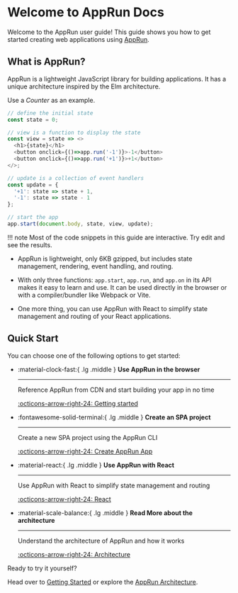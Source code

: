 # Welcome to AppRun Docs

Welcome to the AppRun user guide! This guide shows you how to get started creating web applications using [AppRun](https://github.com/yysun/apprun).

## What is AppRun?

AppRun is a lightweight JavaScript library for building applications. It has a unique architecture inspired by the Elm architecture.

Use a _Counter_ as an example.

```js
// define the initial state
const state = 0;

// view is a function to display the state
const view = state => <>
  <h1>{state}</h1>
  <button onclick={()=>app.run('-1')}>-1</button>
  <button onclick={()=>app.run('+1')}>+1</button>
</>;

// update is a collection of event handlers
const update = {
  '+1': state => state + 1,
  '-1': state => state - 1
};

// start the app
app.start(document.body, state, view, update);
```
<apprun-code></apprun-code>

!!! note
    Most of the code snippets in this guide are interactive. Try edit and see the results.

* AppRun is lightweight, only 6KB gzipped, but includes state management, rendering, event handling, and routing.

* With only three functions: `app.start`, `app.run`, and `app.on` in its API makes it easy to learn and use. It can be used directly in the browser or with a compiler/bundler like Webpack or Vite.

* One more thing, you can use AppRun with React to simplify state management and routing of your React applications.


## Quick Start

You can choose one of the following options to get started:

<div class="grid cards" markdown>

-   :material-clock-fast:{ .lg .middle } __Use AppRun in the browser__

    ---

    Reference AppRun from CDN and start building your app in no time

    [:octicons-arrow-right-24: Getting started](tutorial.md)

-   :fontawesome-solid-terminal:{ .lg .middle } __Create an SPA project__

    ---

    Create a new SPA project using the AppRun CLI

    [:octicons-arrow-right-24: Create AppRun App](create-apprun-app.md)

-   :material-react:{ .lg .middle } __Use AppRun with React__

    ---

    Use AppRun with React to simplify state management and routing

    [:octicons-arrow-right-24: React](react.md)

-   :material-scale-balance:{ .lg .middle } __Read More about the architecture__

    ---

    Understand the architecture of AppRun and how it works

    [:octicons-arrow-right-24: Architecture](architecture.md)

</div>



Ready to try it yourself?

Head over to [Getting Started](getting-started.md) or explore the [AppRun Architecture](architecture.md).
